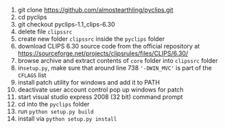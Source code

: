   1. git clone https://github.com/almostearthling/pyclips.git
  2. cd pyclips
  3. git checkout pyclips-1.1_clips-6.30
  4. delete file `clipssrc`
  5. create new folder `clipssrc` inside the `pyclips` folder
  4. download CLIPS 6.30 source code from the official repository at https://sourceforge.net/projects/clipsrules/files/CLIPS/6.30/
  5. browse archive and extract contents of `core` folder into `clipssrc` folder
  5. in`setup.py`, make sure that around line 738 `'-DWIN_MVC'` is part of the `CFLAGS` list
  6. install patch utility for windows and add it to PATH
  6. deactivate user account control pop up windows for patch
  7. start visual studio express 2008 (32 bit) command prompt
  8. cd into the `pyclips` folder
  8. run `python setup.py build`
  8. install via `python setup.py install`
